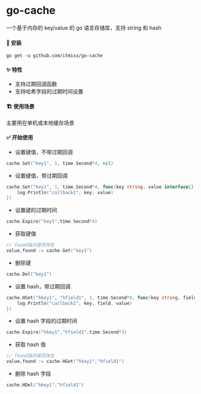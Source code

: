 # go-cache

一个基于内存的 key/value 的 go 语言存储库，支持 string 和 hash

#### 🚀 安装

`go get -u github.com/itmisx/go-cache`

#### ✨ 特性

- 支持过期回调函数
- 支持哈希字段的过期时间设置

#### 🏗️ 使用场景

主要用在单机或本地缓存场景

#### ✅ 开始使用

- 设置键值，不带过期回调

```go
cache.Set("key1", 1, time.Second*4, nil)
```

- 设置键值，带过期回调

```go
cache.Set("key1", 1, time.Second*4, func(key string, value interface{}) {
    log.Println("callback1", key, value)
})
```

- 设置键的过期时间

```go
cache.Expire("key1",time.Second*4)
```

- 获取键值

```go
// found指示是否存在
value,found := cache.Get("key1")
```

- 删除键

```go
cache.Del("key1")
```

- 设置 hash，带过期回调

```go
cache.HSet("hkey1", "hfield1", 1, time.Second*8, func(key string, field string, value interface{}) {
    log.Println("callback2", key, field, value)
})
```

- 设置 hash 字段的过期时间

```go
cache.Expire("hkey1","hfield1",time.Second*3)
```

- 获取 hash 值

```go
// found指示是否存在
value,found := cache.HGet("hkey1","hfield1")
```

- 删除 hash 字段

```go
cache.HDel("hkey1","hfield1")
```
